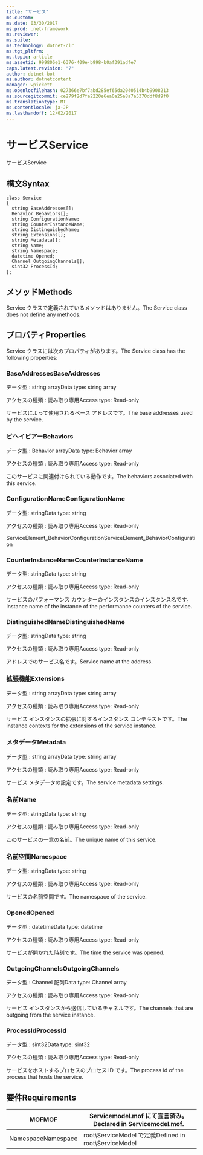 ```yaml
---
title: "サービス"
ms.custom: 
ms.date: 03/30/2017
ms.prod: .net-framework
ms.reviewer: 
ms.suite: 
ms.technology: dotnet-clr
ms.tgt_pltfrm: 
ms.topic: article
ms.assetid: 999806e1-6376-409e-b998-b0af391adfe7
caps.latest.revision: "7"
author: dotnet-bot
ms.author: dotnetcontent
manager: wpickett
ms.openlocfilehash: 027366e7bf7abd285ef65da2040514b4b9908213
ms.sourcegitcommit: ce279f2d7fe2220e6ea0a25a8a7a5370ddf8d9f0
ms.translationtype: MT
ms.contentlocale: ja-JP
ms.lasthandoff: 12/02/2017
---
```

# <a name="service"></a><span data-ttu-id="32982-102">サービス</span><span class="sxs-lookup"><span data-stu-id="32982-102">Service</span></span>
<span data-ttu-id="32982-103">サービス</span><span class="sxs-lookup"><span data-stu-id="32982-103">Service</span></span>  
  
## <a name="syntax"></a><span data-ttu-id="32982-104">構文</span><span class="sxs-lookup"><span data-stu-id="32982-104">Syntax</span></span>  
  
```  
class Service  
{  
  string BaseAddresses[];  
  Behavior Behaviors[];  
  string ConfigurationName;  
  string CounterInstanceName;  
  string DistinguishedName;  
  string Extensions[];  
  string Metadata[];  
  string Name;  
  string Namespace;  
  datetime Opened;  
  Channel OutgoingChannels[];  
  sint32 ProcessId;  
};  
```  
  
## <a name="methods"></a><span data-ttu-id="32982-105">メソッド</span><span class="sxs-lookup"><span data-stu-id="32982-105">Methods</span></span>  
 <span data-ttu-id="32982-106">Service クラスで定義されているメソッドはありません。</span><span class="sxs-lookup"><span data-stu-id="32982-106">The Service class does not define any methods.</span></span>  
  
## <a name="properties"></a><span data-ttu-id="32982-107">プロパティ</span><span class="sxs-lookup"><span data-stu-id="32982-107">Properties</span></span>  
 <span data-ttu-id="32982-108">Service クラスには次のプロパティがあります。</span><span class="sxs-lookup"><span data-stu-id="32982-108">The Service class has the following properties:</span></span>  
  
### <a name="baseaddresses"></a><span data-ttu-id="32982-109">BaseAddresses</span><span class="sxs-lookup"><span data-stu-id="32982-109">BaseAddresses</span></span>  
 <span data-ttu-id="32982-110">データ型 : string array</span><span class="sxs-lookup"><span data-stu-id="32982-110">Data type: string array</span></span>  
  
 <span data-ttu-id="32982-111">アクセスの種類 : 読み取り専用</span><span class="sxs-lookup"><span data-stu-id="32982-111">Access type: Read-only</span></span>  
  
 <span data-ttu-id="32982-112">サービスによって使用されるベース アドレスです。</span><span class="sxs-lookup"><span data-stu-id="32982-112">The base addresses used by the service.</span></span>  
  
### <a name="behaviors"></a><span data-ttu-id="32982-113">ビヘイビアー</span><span class="sxs-lookup"><span data-stu-id="32982-113">Behaviors</span></span>  
 <span data-ttu-id="32982-114">データ型 : Behavior array</span><span class="sxs-lookup"><span data-stu-id="32982-114">Data type: Behavior array</span></span>  
  
 <span data-ttu-id="32982-115">アクセスの種類 : 読み取り専用</span><span class="sxs-lookup"><span data-stu-id="32982-115">Access type: Read-only</span></span>  
  
 <span data-ttu-id="32982-116">このサービスに関連付けられている動作です。</span><span class="sxs-lookup"><span data-stu-id="32982-116">The behaviors associated with this service.</span></span>  
  
### <a name="configurationname"></a><span data-ttu-id="32982-117">ConfigurationName</span><span class="sxs-lookup"><span data-stu-id="32982-117">ConfigurationName</span></span>  
 <span data-ttu-id="32982-118">データ型: string</span><span class="sxs-lookup"><span data-stu-id="32982-118">Data type: string</span></span>  
  
 <span data-ttu-id="32982-119">アクセスの種類 : 読み取り専用</span><span class="sxs-lookup"><span data-stu-id="32982-119">Access type: Read-only</span></span>  
  
 <span data-ttu-id="32982-120">ServiceElement_BehaviorConfiguration</span><span class="sxs-lookup"><span data-stu-id="32982-120">ServiceElement_BehaviorConfiguration</span></span>  
  
### <a name="counterinstancename"></a><span data-ttu-id="32982-121">CounterInstanceName</span><span class="sxs-lookup"><span data-stu-id="32982-121">CounterInstanceName</span></span>  
 <span data-ttu-id="32982-122">データ型: string</span><span class="sxs-lookup"><span data-stu-id="32982-122">Data type: string</span></span>  
  
 <span data-ttu-id="32982-123">アクセスの種類 : 読み取り専用</span><span class="sxs-lookup"><span data-stu-id="32982-123">Access type: Read-only</span></span>  
  
 <span data-ttu-id="32982-124">サービスのパフォーマンス カウンターのインスタンスのインスタンス名です。</span><span class="sxs-lookup"><span data-stu-id="32982-124">Instance name of the instance of the performance counters of the service.</span></span>  
  
### <a name="distinguishedname"></a><span data-ttu-id="32982-125">DistinguishedName</span><span class="sxs-lookup"><span data-stu-id="32982-125">DistinguishedName</span></span>  
 <span data-ttu-id="32982-126">データ型: string</span><span class="sxs-lookup"><span data-stu-id="32982-126">Data type: string</span></span>  
  
 <span data-ttu-id="32982-127">アクセスの種類 : 読み取り専用</span><span class="sxs-lookup"><span data-stu-id="32982-127">Access type: Read-only</span></span>  
  
 <span data-ttu-id="32982-128">アドレスでのサービス名です。</span><span class="sxs-lookup"><span data-stu-id="32982-128">Service name at the address.</span></span>  
  
### <a name="extensions"></a><span data-ttu-id="32982-129">拡張機能</span><span class="sxs-lookup"><span data-stu-id="32982-129">Extensions</span></span>  
 <span data-ttu-id="32982-130">データ型 : string array</span><span class="sxs-lookup"><span data-stu-id="32982-130">Data type: string array</span></span>  
  
 <span data-ttu-id="32982-131">アクセスの種類 : 読み取り専用</span><span class="sxs-lookup"><span data-stu-id="32982-131">Access type: Read-only</span></span>  
  
 <span data-ttu-id="32982-132">サービス インスタンスの拡張に対するインスタンス コンテキストです。</span><span class="sxs-lookup"><span data-stu-id="32982-132">The instance contexts for the extensions of the service instance.</span></span>  
  
### <a name="metadata"></a><span data-ttu-id="32982-133">メタデータ</span><span class="sxs-lookup"><span data-stu-id="32982-133">Metadata</span></span>  
 <span data-ttu-id="32982-134">データ型 : string array</span><span class="sxs-lookup"><span data-stu-id="32982-134">Data type: string array</span></span>  
  
 <span data-ttu-id="32982-135">アクセスの種類 : 読み取り専用</span><span class="sxs-lookup"><span data-stu-id="32982-135">Access type: Read-only</span></span>  
  
 <span data-ttu-id="32982-136">サービス メタデータの設定です。</span><span class="sxs-lookup"><span data-stu-id="32982-136">The service metadata settings.</span></span>  
  
### <a name="name"></a><span data-ttu-id="32982-137">名前</span><span class="sxs-lookup"><span data-stu-id="32982-137">Name</span></span>  
 <span data-ttu-id="32982-138">データ型: string</span><span class="sxs-lookup"><span data-stu-id="32982-138">Data type: string</span></span>  
  
 <span data-ttu-id="32982-139">アクセスの種類 : 読み取り専用</span><span class="sxs-lookup"><span data-stu-id="32982-139">Access type: Read-only</span></span>  
  
 <span data-ttu-id="32982-140">このサービスの一意の名前。</span><span class="sxs-lookup"><span data-stu-id="32982-140">The unique name of this service.</span></span>  
  
### <a name="namespace"></a><span data-ttu-id="32982-141">名前空間</span><span class="sxs-lookup"><span data-stu-id="32982-141">Namespace</span></span>  
 <span data-ttu-id="32982-142">データ型: string</span><span class="sxs-lookup"><span data-stu-id="32982-142">Data type: string</span></span>  
  
 <span data-ttu-id="32982-143">アクセスの種類 : 読み取り専用</span><span class="sxs-lookup"><span data-stu-id="32982-143">Access type: Read-only</span></span>  
  
 <span data-ttu-id="32982-144">サービスの名前空間です。</span><span class="sxs-lookup"><span data-stu-id="32982-144">The namespace of the service.</span></span>  
  
### <a name="opened"></a><span data-ttu-id="32982-145">Opened</span><span class="sxs-lookup"><span data-stu-id="32982-145">Opened</span></span>  
 <span data-ttu-id="32982-146">データ型 : datetime</span><span class="sxs-lookup"><span data-stu-id="32982-146">Data type: datetime</span></span>  
  
 <span data-ttu-id="32982-147">アクセスの種類 : 読み取り専用</span><span class="sxs-lookup"><span data-stu-id="32982-147">Access type: Read-only</span></span>  
  
 <span data-ttu-id="32982-148">サービスが開かれた時刻です。</span><span class="sxs-lookup"><span data-stu-id="32982-148">The time the service was opened.</span></span>  
  
### <a name="outgoingchannels"></a><span data-ttu-id="32982-149">OutgoingChannels</span><span class="sxs-lookup"><span data-stu-id="32982-149">OutgoingChannels</span></span>  
 <span data-ttu-id="32982-150">データ型 : Channel 配列</span><span class="sxs-lookup"><span data-stu-id="32982-150">Data type: Channel array</span></span>  
  
 <span data-ttu-id="32982-151">アクセスの種類 : 読み取り専用</span><span class="sxs-lookup"><span data-stu-id="32982-151">Access type: Read-only</span></span>  
  
 <span data-ttu-id="32982-152">サービス インスタンスから送信しているチャネルです。</span><span class="sxs-lookup"><span data-stu-id="32982-152">The channels that are outgoing from the service instance.</span></span>  
  
### <a name="processid"></a><span data-ttu-id="32982-153">ProcessId</span><span class="sxs-lookup"><span data-stu-id="32982-153">ProcessId</span></span>  
 <span data-ttu-id="32982-154">データ型 : sint32</span><span class="sxs-lookup"><span data-stu-id="32982-154">Data type: sint32</span></span>  
  
 <span data-ttu-id="32982-155">アクセスの種類 : 読み取り専用</span><span class="sxs-lookup"><span data-stu-id="32982-155">Access type: Read-only</span></span>  
  
 <span data-ttu-id="32982-156">サービスをホストするプロセスのプロセス ID です。</span><span class="sxs-lookup"><span data-stu-id="32982-156">The process id of the process that hosts the service.</span></span>  
  
## <a name="requirements"></a><span data-ttu-id="32982-157">要件</span><span class="sxs-lookup"><span data-stu-id="32982-157">Requirements</span></span>  
  
|<span data-ttu-id="32982-158">MOF</span><span class="sxs-lookup"><span data-stu-id="32982-158">MOF</span></span>|<span data-ttu-id="32982-159">Servicemodel.mof にて宣言済み。</span><span class="sxs-lookup"><span data-stu-id="32982-159">Declared in Servicemodel.mof.</span></span>|  
|---------|-----------------------------------|  
|<span data-ttu-id="32982-160">Namespace</span><span class="sxs-lookup"><span data-stu-id="32982-160">Namespace</span></span>|<span data-ttu-id="32982-161">root\ServiceModel で定義</span><span class="sxs-lookup"><span data-stu-id="32982-161">Defined in root\ServiceModel</span></span>|
